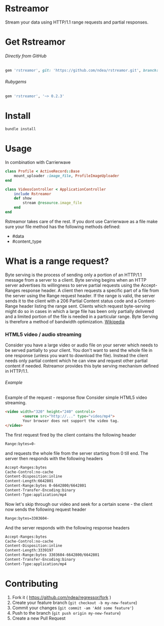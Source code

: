 # Rstreamor
Stream your data using HTTP/1.1 range requests and partial responses.

# Get Rstreamor
###### Directly from GitHub
```ruby
gem 'rstreamor', git: 'https://github.com/ndea/rstreamor.git', branch: 'master'
```
###### Rubygems
```ruby
gem 'rstreamor', '~> 0.2.3'
```
# Install
```ruby
bundle install
```
# Usage
In combination with Carrierwave
```ruby
class Profile < ActiveRecord::Base
    mount_uploader :image_file, ProfileImageUploader
end
```
```ruby
class VideosController < ApplicationController
    include Rstreamor
    def show
        stream @resource.image_file
    end
end
```
Rstreamor takes care of the rest. 
If you dont use Carrierwave as a file make sure your file method has the following methods defined:
- #data
- #content_type

# What is a range request?
Byte serving is the process of sending only a portion of an HTTP/1.1 message from a server to a client. Byte serving begins when an HTTP server advertises its willingness to serve partial requests using the Accept-Ranges response header. A client then requests a specific part of a file from the server using the Range request header. If the range is valid, the server sends it to the client with a 206 Partial Content status code and a Content-Range header listing the range sent. Clients which request byte-serving might do so in cases in which a large file has been only partially delivered and a limited portion of the file is needed in a particular range. Byte Serving is therefore a method of bandwidth optimization. [Wikipedia](https://en.wikipedia.org/wiki/Byte_serving)

### HTML5 video / audio streaming
Consider you have a large video or audio file on your server which needs to be served partially to your client. You don't want to send the whole file in one response (unless you want to download the file). Instead the client needs only partial content which he can view and request other partial content if needed. Rstreamor provides this byte serving mechanism defined in HTTP/1.1.

###### Example
Example of the request - response flow
Consider simple HTML5 video streaming.
```html
<video width="320" height="240" controls>
  		<source src="http://..." type="video/mp4">
		Your browser does not support the video tag.
</video>
```
The first request fired by the client contains the following header
```bash
Range:bytes=0-
```
and requests the whole file from the server starting from 0 till end. The server then responds with the following headers
```bash
Accept-Ranges:bytes
Cache-Control:no-cache
Content-Disposition:inline
Content-Length:6642801
Content-Range:bytes 0-6642800/6642801
Content-Transfer-Encoding:binary
Content-Type:application/mp4
```
Now let's skip through our video and seek for a certain scene - the client now sends the following request header
```bash 
Range:bytes=3303604-
```
And the server responds with the following response headers
```bash 
Accept-Ranges:bytes
Cache-Control:no-cache
Content-Disposition:inline
Content-Length:3339197
Content-Range:bytes 3303604-6642800/6642801
Content-Transfer-Encoding:binary
Content-Type:application/mp4
```
# Contributing

1. Fork it ( https://github.com/ndea/regressor/fork )
2. Create your feature branch (`git checkout -b my-new-feature`)
3. Commit your changes (`git commit -am 'Add some feature'`)
4. Push to the branch (`git push origin my-new-feature`)
5. Create a new Pull Request
